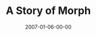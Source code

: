 ---
layout: message
category: message
series: "Morph"
title: "A Story of Morph"
date: 2007-01-06-00-00
message_id: 37
audio: "http://s3.amazonaws.com/crossroads-media/messages/audio/Morph_01_A_Story_Of_Morph_01-07-07_Tome.mp3"
audio-duration: "37:32"
explicit: false
---